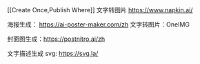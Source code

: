 [[Create Once,Publish Where]]
文字转图片 https://www.napkin.ai/

海报生成： https://ai-poster-maker.com/zh
文字转图片：OneIMG

封面图生成：https://postnitro.ai/zh

文字描述生成 svg:  https://svg.la/